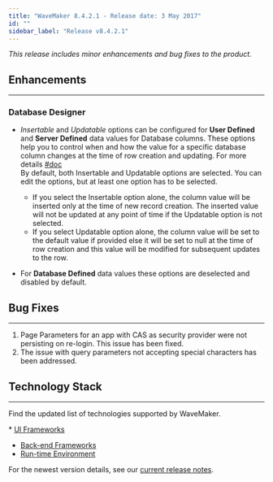 ```yaml
---
title: "WaveMaker 8.4.2.1 - Release date: 3 May 2017"
id: ""
sidebar_label: "Release v8.4.2.1"
---
```

*This release includes minor enhancements and bug fixes to the product.*

## Enhancements
---

### Database Designer

* _Insertable_ and _Updatable_ options can be configured for **User Defined** and **Server Defined** data values for Database columns. These options help you to control when and how the value for a specific database column changes at the time of row creation and updating. For more details [#doc](/learn/app-development/services/database-services/working-database-schema/#metadata-settings)  
    By default, both Insertable and Updatable options are selected. You can edit the options, but at least one option has to be selected.
    
    *   If you select the Insertable option alone, the column value will be inserted only at the time of new record creation. The inserted value will not be updated at any point of time if the Updatable option is not selected.
    *   If you select Updatable option alone, the column value will be set to the default value if provided else it will be set to null at the time of row creation and this value will be modified for subsequent updates to the row.
* For **Database Defined** data values these options are deselected and disabled by default.

## Bug Fixes
---

1.  Page Parameters for an app with CAS as security provider were not persisting on re-login. This issue has been fixed.
2.  The issue with query parameters not accepting special characters has been addressed.

## Technology Stack
---

Find the updated list of technologies supported by WaveMaker. 

* [UI Frameworks](/learn/wavemaker-release-notes/v8-4-2#ui-frameworks)
* [Back-end Frameworks](/learn/wavemaker-release-notes/v8-4-2#back-end-frameworks)
* [Run-time Environment](/learn/wavemaker-release-notes/v8-4-2#run-time-environment)

For the newest version details, see our [current release notes](/learn/wavemaker-release-notes). 